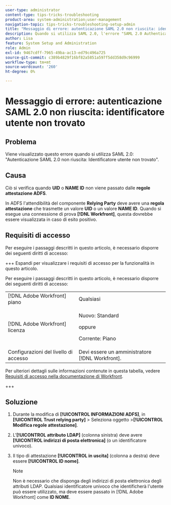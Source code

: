 ```yaml
---
user-type: administrator
content-type: tips-tricks-troubleshooting
product-area: system-administration;user-management
navigation-topic: tips-tricks-troubleshooting-setup-admin
title: "Messaggio di errore: autenticazione SAML 2.0 non riuscita: identificatore utente non trovato"
description: Quando si utilizza SAML 2.0, l'errore "SAML 2.0 Authentication Failed-User Identifier Not Found" (Identificatore utente non riuscito con autenticazione SAML 2.0 non trovato) indica che un ID UID o NAME non viene passato dalle regole di attestazione ADFS.
author: Lisa
feature: System Setup and Administration
role: Admin
exl-id: 9467cdff-7965-49ba-ac13-ed79c496a725
source-git-commit: c389b4829f16bf82a5851a597f5dd358d9c96999
workflow-type: tm+mt
source-wordcount: '260'
ht-degree: 0%

---
```


# Messaggio di errore: autenticazione SAML 2.0 non riuscita: identificatore utente non trovato

## Problema

Viene visualizzato questo errore quando si utilizza SAML 2.0: &quot;Autenticazione SAML 2.0 non riuscita: Identificatore utente non trovato&quot;.

## Causa

Ciò si verifica quando **UID** o **NAME ID** non viene passato dalle **regole attestazione ADFS**.

In ADFS l&#39;attendibilità del componente **Relying Party** deve avere una **regola attestazione** che trasmette un valore **UID** o un valore **NAME ID**. Quando si esegue una connessione di prova **[!DNL Workfront]**, questa dovrebbe essere visualizzata in caso di esito positivo.

## Requisiti di accesso

Per eseguire i passaggi descritti in questo articolo, è necessario disporre dei seguenti diritti di accesso:

+++ Espandi per visualizzare i requisiti di accesso per la funzionalità in questo articolo.

Per eseguire i passaggi descritti in questo articolo, è necessario disporre dei seguenti diritti di accesso:

<table style="table-layout:auto"> 
 <col> 
 <col> 
 <tbody> 
  <tr> 
   <td role="rowheader">[!DNL Adobe Workfront] piano</td> 
   <td>Qualsiasi</td> 
  </tr> 
  <tr> 
   <td role="rowheader">[!DNL Adobe Workfront] licenza</td> 
   <td>
   <p>Nuovo: Standard</p>
   <p>oppure</p>
   <p>Corrente: Piano</p></td> 
  </tr> 
  <tr> 
   <td role="rowheader">Configurazioni del livello di accesso</td> 
   <td>Devi essere un amministratore [!DNL Workfront]. </td> 
  </tr> 
 </tbody> 
</table>

Per ulteriori dettagli sulle informazioni contenute in questa tabella, vedere [Requisiti di accesso nella documentazione di Workfront](/help/quicksilver/administration-and-setup/add-users/access-levels-and-object-permissions/access-level-requirements-in-documentation.md).

+++

## Soluzione

1. Durante la modifica di **[!UICONTROL INFORMAZIONI ADFS]**, in **[!UICONTROL Trust relying party]** > Seleziona oggetto >**[!UICONTROL Modifica regole attestazione]**.

1. L&#39;**[!UICONTROL attributo LDAP]** (colonna sinistra) deve avere **[!UICONTROL indirizzi di posta elettronica]** (o un identificatore univoco).

1. Il tipo di attestazione **[!UICONTROL in uscita]** (colonna a destra) deve essere **[!UICONTROL ID nome]**.

   >[!NOTE]
   >
   >Non è necessario che disponga degli indirizzi di posta elettronica degli attributi LDAP. Qualsiasi identificatore univoco che identificherà l&#39;utente può essere utilizzato, ma deve essere passato in [!DNL Adobe Workfront] come **ID NOME**.
